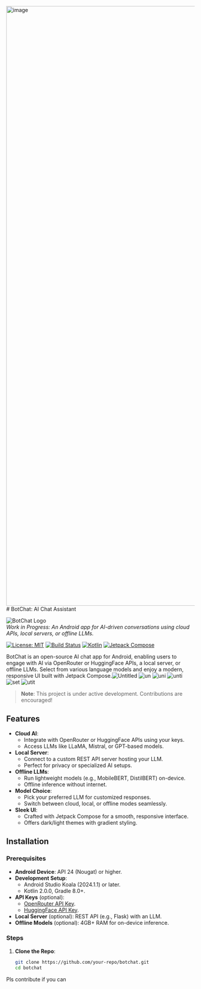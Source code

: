 <img width="720" height="1600" alt="image" src="https://github.com/user-attachments/assets/c5764688-bae9-4e6b-bbb0-8b2404db4d78" /># BotChat: AI Chat Assistant

![BotChat Logo](https://via.placeholder.com/150?text=BotChat)  
*Work in Progress: An Android app for AI-driven conversations using cloud APIs, local servers, or offline LLMs.*

[![License: MIT](https://img.shields.io/badge/License-MIT-yellow.svg)](https://opensource.org/licenses/MIT)
[![Build Status](https://img.shields.io/badge/build-passing-brightgreen.svg)](https://github.com/your-repo/botchat/actions)
[![Kotlin](https://img.shields.io/badge/Kotlin-2.0.0-blue.svg)](https://kotlinlang.org)
[![Jetpack Compose](https://img.shields.io/badge/Jetpack%20Compose-2.0.0-orange.svg)](https://developer.android.com/jetpack/compose)

BotChat is an open-source AI chat app for Android, enabling users to engage with AI via OpenRouter or HuggingFace APIs, a local server, or offline LLMs. Select from various language models and enjoy a modern, responsive UI built with Jetpack Compose.![Untitled](https://github.com/user-attachments/assets/25dca1f4-8647-41d0-abe5-08be38e3c5e7)
![un](https://github.com/user-attachments/assets/5c6e251c-b1b6-4ab6-bc11-21e23db8e1e9)
![uni](https://github.com/user-attachments/assets/db5062a5-d753-4519-940d-32f3525bdad4)
![unti](https://github.com/user-attachments/assets/7218c424-1471-44a1-94ed-7761dc2ec4bf)
![set](https://github.com/user-attachments/assets/ee5ace20-6d7c-4e3f-8caa-21e964e068ab)
![utit](https://github.com/user-attachments/assets/0e030a55-1094-435a-b074-45f08c5376c0)



> **Note**: This project is under active development. Contributions are encouraged!

## Features

- **Cloud AI**:
  - Integrate with OpenRouter or HuggingFace APIs using your keys.
  - Access LLMs like LLaMA, Mistral, or GPT-based models.
- **Local Server**:
  - Connect to a custom REST API server hosting your LLM.
  - Perfect for privacy or specialized AI setups.
- **Offline LLMs**:
  - Run lightweight models (e.g., MobileBERT, DistilBERT) on-device.
  - Offline inference without internet.
- **Model Choice**:
  - Pick your preferred LLM for customized responses.
  - Switch between cloud, local, or offline modes seamlessly.
- **Sleek UI**:
  - Crafted with Jetpack Compose for a smooth, responsive interface.
  - Offers dark/light themes with gradient styling.

## Installation

### Prerequisites
- **Android Device**: API 24 (Nougat) or higher.
- **Development Setup**:
  - Android Studio Koala (2024.1.1) or later.
  - Kotlin 2.0.0, Gradle 8.0+.
- **API Keys** (optional):
  - [OpenRouter API Key](https://openrouter.ai).
  - [HuggingFace API Key](https://huggingface.co).
- **Local Server** (optional): REST API (e.g., Flask) with an LLM.
- **Offline Models** (optional): 4GB+ RAM for on-device inference.

### Steps
1. **Clone the Repo**:
   ```bash
   git clone https://github.com/your-repo/botchat.git
   cd botchat
Pls contribute if you can
